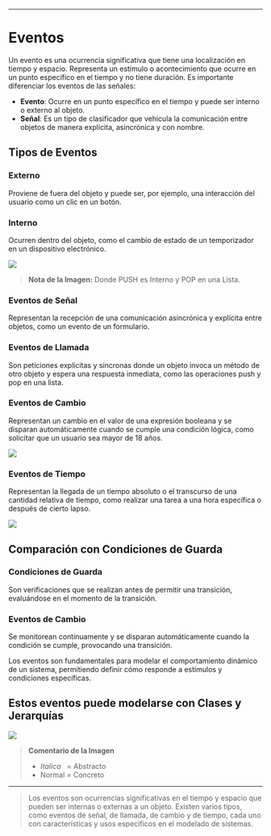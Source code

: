 
---

# Eventos

Un evento es una ocurrencia significativa que tiene una localización en tiempo y espacio. Representa un estímulo o acontecimiento que ocurre en un punto específico en el tiempo y no tiene duración. Es importante diferenciar los eventos de las señales:

- **Evento**: Ocurre en un punto específico en el tiempo y puede ser interno o externo al objeto.
- **Señal**: Es un tipo de clasificador que vehicula la comunicación entre objetos de manera explícita, asincrónica y con nombre.

## Tipos de Eventos

### Externo
Proviene de fuera del objeto y puede ser, por ejemplo, una interacción del usuario como un clic en un botón.

### Interno
Ocurren dentro del objeto, como el cambio de estado de un temporizador en un dispositivo electrónico.

![](https://lh7-us.googleusercontent.com/docsz/AD_4nXe8FWGwisIjBBImEwRh_-hK2ivg5iaH95lu5Jc6YVxknE2d-sldtxvwXtoB4n0BJYhX15lsdjuoK3ziNHhI9Jy2mO1LshtW_wpD3Uyifv6xaUWtpzLnt_umpl2PHg5vAMYzoDZm1t-LuVr1-s3q9abtZwQ?key=VReuh94fGGpJZLGsXsGdUQ)

> **Nota de la Imagen:** Donde PUSH es Interno y POP en una Lista.

### Eventos de Señal
Representan la recepción de una comunicación asincrónica y explícita entre objetos, como un evento de un formulario.

### Eventos de Llamada
Son peticiones explícitas y síncronas donde un objeto invoca un método de otro objeto y espera una respuesta inmediata, como las operaciones push y pop en una lista.

### Eventos de Cambio
Representan un cambio en el valor de una expresión booleana y se disparan automáticamente cuando se cumple una condición lógica, como solicitar que un usuario sea mayor de 18 años.

![](https://lh7-us.googleusercontent.com/docsz/AD_4nXcLU-Ef0Dmw3N7UPSi_TkjTcl3_oFHGxMAj1d9ww5GnWpuOHoCYBZFJffEZ0KxzpUNDEjAC0eGtwZQvd86n-5FVn6utwSfDUgtoihOB-ujwkRsh9Vr9wxNHyGNsEGLSRVUhEAiaSeHGUNzOfxyh6p7lxQlE?key=VReuh94fGGpJZLGsXsGdUQ)


### Eventos de Tiempo
Representan la llegada de un tiempo absoluto o el transcurso de una cantidad relativa de tiempo, como realizar una tarea a una hora específica o después de cierto lapso.

![](https://lh7-us.googleusercontent.com/docsz/AD_4nXf-GpqZYvLKhEctsEx-ALpvvHONIlUa0m3oNLZKT3Ig8GAHypaDEtP17TrEfMtkV7_ztmOpOMsNaCvRfl4CVbrIeD4n7NcTJDSmpgyhdBtP6zy9ldxxVa8CsNK2GGomA5Oof6yjtDMjzaFJWsvALLYwGto_?key=VReuh94fGGpJZLGsXsGdUQ)

## Comparación con Condiciones de Guarda

### Condiciones de Guarda
Son verificaciones que se realizan antes de permitir una transición, evaluándose en el momento de la transición.

### Eventos de Cambio
Se monitorean continuamente y se disparan automáticamente cuando la condición se cumple, provocando una transición.

Los eventos son fundamentales para modelar el comportamiento dinámico de un sistema, permitiendo definir cómo responde a estímulos y condiciones específicas.


## Estos eventos puede modelarse con Clases y Jerarquías

![](https://lh7-us.googleusercontent.com/docsz/AD_4nXfG_gEjWISDqudl3UyXXSpnV3Peqv4546wawkUmbzHlrZoKu1Pl-TFO4ksVTkw4gg3PPtD4tS29_wArob6qSJ7ZfWlJbgKimUMJCNIfO31mTe3NbFq2H4a20YSNQ8oSzLQM7z4zIZRU28LPPf8q6BzYe_Q?key=VReuh94fGGpJZLGsXsGdUQ)

> **Comentario de la Imagen** 
> - *Italica*   = Abstracto
> - Normal = Concreto

---


> Los eventos son ocurrencias significativas en el tiempo y espacio que pueden ser internas o externas a un objeto. Existen varios tipos, como eventos de señal, de llamada, de cambio y de tiempo, cada uno con características y usos específicos en el modelado de sistemas.
